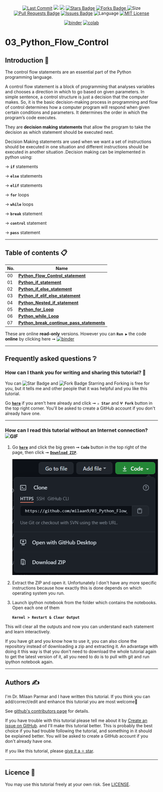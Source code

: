 <p align="center"> 
<a href="https://github.com/milaan9"><img src="https://img.shields.io/static/v1?logo=github&label=maintainer&message=milaan9&color=ff3300" alt="Last Commit"/></a> 
<!--<img src="https://badges.pufler.dev/created/milaan9/03_Python_Flow_Control" alt="Created"/>-->
<!--<a href="https://github.com/milaan9/03_Python_Flow_Control/graphs/commit-activity"><img src="https://img.shields.io/github/last-commit/milaan9/03_Python_Flow_Control.svg?colorB=ff8000&style=flat" alt="Last Commit"/> </a>-->
<a href="https://github.com/milaan9/03_Python_Flow_Control/pulse" alt="Activity"><img src="https://img.shields.io/github/commit-activity/m/milaan9/03_Python_Flow_Control.svg?colorB=teal&style=flat" /></a> 
<a href="https://hits.seeyoufarm.com"><img src="https://hits.seeyoufarm.com/api/count/incr/badge.svg?url=https%3A%2F%2Fgithub.com%2Fmilaan9%2F03_Python_Flow_Control&count_bg=%231DC92C&title_bg=%23555555&icon=&icon_color=%23E7E7E7&title=views&edge_flat=false"/></a>
<a href="https://github.com/milaan9/03_Python_Flow_Control/stargazers"><img src="https://img.shields.io/github/stars/milaan9/03_Python_Flow_Control.svg?colorB=1a53ff" alt="Stars Badge"/></a>
<a href="https://github.com/milaan9/03_Python_Flow_Control/network/members"><img src="https://img.shields.io/github/forks/milaan9/03_Python_Flow_Control" alt="Forks Badge"/> </a>
<img src="https://img.shields.io/github/repo-size/milaan9/03_Python_Flow_Control.svg?colorB=CC66FF&style=flat" alt="Size"/>
<a href="https://github.com/milaan9/03_Python_Flow_Control/pulls"><img src="https://img.shields.io/github/issues-pr/milaan9/03_Python_Flow_Control.svg?colorB=yellow&style=flat" alt="Pull Requests Badge"/></a>
<a href="https://github.com/milaan9/03_Python_Flow_Control/issues"><img src="https://img.shields.io/github/issues/milaan9/03_Python_Flow_Control.svg?colorB=yellow&style=flat" alt="Issues Badge"/></a>
<img src="https://img.shields.io/github/languages/top/milaan9/03_Python_Flow_Control.svg?colorB=996600&style=flat" alt="Language"/></a> 
<a href="https://github.com/milaan9/03_Python_Flow_Control/blob/main/LICENSE"><img src="https://img.shields.io/badge/License-MIT-blueviolet.svg" alt="MIT License"/></a>
</p> 
<!--<img src="https://badges.pufler.dev/contributors/milaan9/01_Python_Introduction?size=50&padding=5&bots=true" alt="milaan9"/>-->

<p align="center"> 
<a href="https://mybinder.org/v2/gh/milaan9/03_Python_Flow_Control/HEAD"><img src="https://mybinder.org/badge_logo.svg" alt="binder"/></a>
<a href="https://githubtocolab.com/milaan9/03_Python_Flow_Control"><img src="https://colab.research.google.com/assets/colab-badge.svg" alt="colab"/></a>
</p>  
 
# 03_Python_Flow_Control

## Introduction 👋

The control flow statements are an essential part of the Python programming language.

A control flow statement is a block of programming that analyses variables and chooses a direction in which to go based on given parameters. In simple sentence, a control structure is just a decision that the computer makes. So, it is the basic decision-making process in programming and flow of control determines how a computer program will respond when given certain conditions and parameters. It determines the  order in which the program’s code executes.

They are **decision making statements** that allow the program to take the decision as which statement should be executed next.

Decision Making statements are used when we want a set of instructions should be executed in one situation and different instructions should be executed in another situation .Decision making can be implemented in python using:

&#8594; **`if`** statements

&#8594; **`else`** statements

&#8594; **`elif`** statements

&#8594; **`for`** loops

&#8594; **`while`** loops

&#8594; **`break`** statement

&#8594; **`control`** statement

&#8594; **`pass`** statement

---

## Table of contents 📋

| **No.** | **Name** | 
| ------- | -------- | 
| 00 | **[Python_Flow_Control_statement](https://github.com/milaan9/03_Python_Flow_Control/blob/main/000_Python_Flow_Control_statement%20.ipynb)** |
| 01 | **[Python_if_statement](https://github.com/milaan9/03_Python_Flow_Control/blob/main/001_Python_if_statement.ipynb)** |
| 02 | **[Python_if_else_statement](https://github.com/milaan9/03_Python_Flow_Control/blob/main/002_Python_if_else_statement.ipynb)** |
| 03 | **[Python_if_elif_else_statement](https://github.com/milaan9/03_Python_Flow_Control/blob/main/003_Python_if_elif_else_statement%20.ipynb)** |
| 04 | **[Python_Nested_if_statement](https://github.com/milaan9/03_Python_Flow_Control/blob/main/004_Python_Nested_if_statement.ipynb)** |
| 05 | **[Python_for_Loop](https://github.com/milaan9/03_Python_Flow_Control/blob/main/005_Python_for_Loop.ipynb)** |
| 06 | **[Python_while_Loop](https://github.com/milaan9/03_Python_Flow_Control/blob/main/006_Python_while_Loop.ipynb)** |
| 07 | **[Python_break_continue_pass_statements](https://github.com/milaan9/03_Python_Flow_Control/blob/main/007_Python_break_continue_pass_statements.ipynb)** |

These are online **read-only** versions. However you can **`Run ▶`** the code **online** by clicking here ➞ <a href="https://mybinder.org/v2/gh/milaan9/03_Python_Flow_Control/HEAD"><img src="https://mybinder.org/badge_logo.svg" alt="binder"/></a>

---

## Frequently asked questions ❔

### How can I thank you for writing and sharing this tutorial? 🌷

You can <img src="https://img.shields.io/static/v1?label=%E2%AD%90 Star &message=if%20useful&style=style=flat&color=blue" alt="Star Badge"/> and <img src="https://img.shields.io/static/v1?label=%E2%B5%96 Fork &message=if%20useful&style=style=flat&color=blue" alt="Fork Badge"/> Starring and Forking is free for you, but it tells me and other people that it was helpful and you like this tutorial.

Go [**`here`**](https://github.com/milaan9/03_Python_Flow_Control) if you aren't here already and click ➞ **`✰ Star`** and **`ⵖ Fork`** button in the top right corner. You'll be asked to create a GitHub account if you don't already have one.

---

### How can I read this tutorial without an Internet connection? <img alt="GIF" src="https://github.com/TheDudeThatCode/TheDudeThatCode/blob/master/Assets/hmm.gif" width="20" />

1. Go [**`here`**](https://github.com/milaan9/03_Python_Flow_Control) and click the big green ➞ **`Code`** button in the top right of the page, then click ➞ [**`Download ZIP`**](https://github.com/milaan9/03_Python_Flow_Control/archive/refs/heads/main.zip).

    ![Download ZIP](img/dnld_rep.png)

2. Extract the ZIP and open it. Unfortunately I don't have any more specific instructions because how exactly this is done depends on which operating system you run.
    
3. Launch ipython notebook from the folder which contains the notebooks. Open each one of them
  
    **`Kernel > Restart & Clear Output`**
    
This will clear all the outputs and now you can understand each statement and learn interactively.

If you have git and you know how to use it, you can also clone the repository instead of downloading a zip and extracting it. An advantage with doing it this way is that you don't need to download the whole tutorial again to get the latest version of it, all you need to do is to pull with git and run ipython notebook again.

---

## Authors ✍️

I'm Dr. Milaan Parmar and I have written this tutorial. If you think you can add/correct/edit and enhance this tutorial you are most welcome🙏

See [github's contributors page](https://github.com/milaan9/03_Python_Flow_Control/graphs/contributors) for details.

If you have trouble with this tutorial please tell me about it by [Create an issue on GitHub](https://github.com/milaan9/03_Python_Flow_Control/issues/new). and I'll make this tutorial better. This is probably the best choice if you had trouble following the tutorial, and something in it should be explained better. You will be asked to create a GitHub account if you don't already have one.

If you like this tutorial, please [give it a ⭐ star](https://github.com/milaan9/03_Python_Flow_Control).

---

## Licence 📜

You may use this tutorial freely at your own risk. See [LICENSE](./LICENSE).
